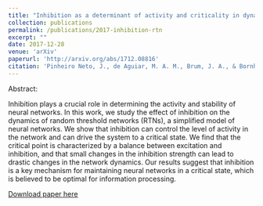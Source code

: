 ```yaml
---
title: "Inhibition as a determinant of activity and criticality in dynamical networks"
collection: publications
permalink: /publications/2017-inhibition-rtn
excerpt: ""
date: 2017-12-28
venue: 'arXiv'
paperurl: 'http://arxiv.org/abs/1712.08816'
citation: 'Pinheiro Neto, J., de Aguiar, M. A. M., Brum, J. A., & Bornholdt, S. (2017). Inhibition as a determinant of activity and criticality in dynamical networks. arXiv 1712.08816'
---
```


Abstract:

Inhibition plays a crucial role in determining the activity and stability of neural networks. In this work, we study the effect of inhibition on the dynamics of random threshold networks (RTNs), a simplified model of neural networks. We show that inhibition can control the level of activity in the network and can drive the system to a critical state. We find that the critical point is characterized by a balance between excitation and inhibition, and that small changes in the inhibition strength can lead to drastic changes in the network dynamics. Our results suggest that inhibition is a key mechanism for maintaining neural networks in a critical state, which is believed to be optimal for information processing.

[Download paper here](http://arxiv.org/abs/1712.08816)
